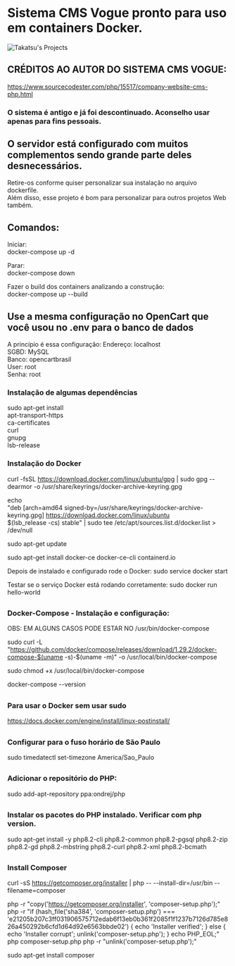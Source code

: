 # Sistema CMS Vogue pronto para uso em containers Docker.  
  
![Takatsu's Projects](https://wesleytakatsu.github.io/Pagina-Apresentacao-Pessoal/media/img/Logo-Takatsu-Projetos.png)
  

## CRÉDITOS AO AUTOR DO SISTEMA CMS VOGUE:  
https://www.sourcecodester.com/php/15517/company-website-cms-php.html  
  
### O sistema é antigo e já foi descontinuado. Aconselho usar apenas para fins pessoais.
  
  
## O servidor está configurado com muitos complementos sendo grande parte deles desnecessários.  
Retire-os conforme quiser personalizar sua instalação no arquivo dockerfile.  
Além disso, esse projeto é bom para personalizar para outros projetos Web também.  
  

## Comandos:
Iniciar:  
docker-compose up -d  
  
Parar:  
docker-compose down  

Fazer o build dos containers analizando a construção:  
docker-compose up --build  
  

## Use a mesma configuração no OpenCart que você usou no .env para o banco de dados  
A princípio é essa configuração: 
Endereço: localhost   
SGBD: MySQL  
Banco: opencartbrasil  
User: root  
Senha: root  
  
  

### Instalação de algumas dependências
sudo apt-get install \
    apt-transport-https \
    ca-certificates \
    curl \
    gnupg \
    lsb-release
  

### 
### Instalação do Docker
curl -fsSL https://download.docker.com/linux/ubuntu/gpg | sudo gpg --dearmor -o /usr/share/keyrings/docker-archive-keyring.gpg

echo \
  "deb [arch=amd64 signed-by=/usr/share/keyrings/docker-archive-keyring.gpg] https://download.docker.com/linux/ubuntu \
$(lsb_release -cs) stable" | sudo tee /etc/apt/sources.list.d/docker.list > /dev/null


sudo apt-get update

sudo apt-get install docker-ce docker-ce-cli containerd.io

Depois de instalado e configurado rode o Docker:
sudo service docker start

Testar se o serviço Docker está rodando corretamente:
sudo docker run hello-world  


##
### Docker-Compose - Instalação e configuração:
OBS: EM ALGUNS CASOS PODE ESTAR NO /usr/bin/docker-compose

sudo curl -L "https://github.com/docker/compose/releases/download/1.29.2/docker-compose-$(uname -s)-$(uname -m)" -o /usr/local/bin/docker-compose

sudo chmod +x /usr/local/bin/docker-compose

docker-compose --version  
  
##
### Para usar o Docker sem usar sudo
https://docs.docker.com/engine/install/linux-postinstall/
  
##  
### Configurar para o fuso horário de São Paulo
sudo timedatectl set-timezone America/Sao_Paulo
  
##
### Adicionar o repositório do PHP:
sudo add-apt-repository ppa:ondrej/php

##
### Instalar os pacotes do PHP instalado. Verificar com php version.
sudo apt-get install -y php8.2-cli php8.2-common php8.2-pgsql php8.2-zip php8.2-gd php8.2-mbstring php8.2-curl php8.2-xml php8.2-bcmath

##
### Install Composer
curl -sS https://getcomposer.org/installer | php -- --install-dir=/usr/bin --filename=composer


php -r "copy('https://getcomposer.org/installer', 'composer-setup.php');"
php -r "if (hash_file('sha384', 'composer-setup.php') === 'e21205b207c3ff031906575712edab6f13eb0b361f2085f1f1237b7126d785e826a450292b6cfd1d64d92e6563bbde02') { echo 'Installer verified'; } else { echo 'Installer corrupt'; unlink('composer-setup.php'); } echo PHP_EOL;"
php composer-setup.php
php -r "unlink('composer-setup.php');"

sudo apt-get install composer
